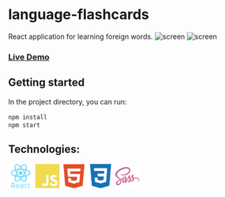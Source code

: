 # language-flashcards
React application for learning foreign words.
<img width="700" alt="screen" src="https://github.com/eyesmaybeyes/language-flashcards/assets/114153517/caf320e5-5069-42fe-9143-6038395581cb">
<img width="700" alt="screen" src="https://github.com/eyesmaybeyes/language-flashcards/assets/114153517/061eff15-ee1e-4eef-a63d-e47f12687f66">

### [Live Demo](https://eyesmaybeyes.github.io/language-flashcards/)


## Getting started

In the project directory, you can run:
```
npm install
npm start
```

## Technologies:
<p>
<img src="https://github.com/devicons/devicon/blob/master/icons/react/react-original-wordmark.svg" alt="React" width="50px"/>
<img src="https://github.com/devicons/devicon/blob/master/icons/javascript/javascript-plain.svg" alt="JS" width="50px"/>
<img src="https://github.com/devicons/devicon/blob/master/icons/html5/html5-plain.svg" alt="HTML" width="50px"/>
<img src="https://github.com/devicons/devicon/blob/master/icons/css3/css3-plain.svg" alt="CSS" width="50px"/>
<img src="https://github.com/devicons/devicon/blob/master/icons/sass/sass-original.svg" alt="SASS" width="50px"/>
</p>

